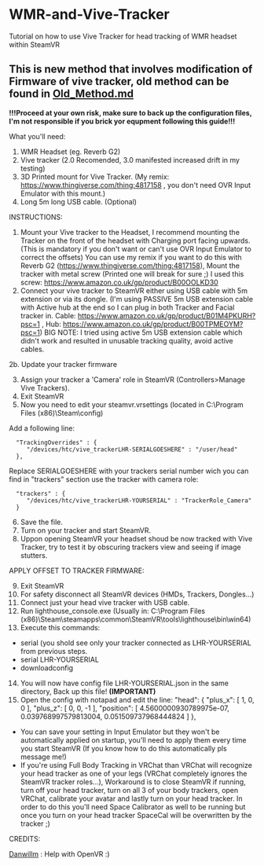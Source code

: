 # WMR-and-Vive-Tracker
Tutorial on how to use Vive Tracker for head tracking of WMR headset within SteamVR

## This is new method that involves modification of Firmware of vive tracker, old method can be found in [Old_Method.md](https://github.com/)
**!!!Proceed at your own risk, make sure to back up the configuration files, I'm not responsible if you brick yor equpment following this guide!!!** 

What you'll need: 
1. WMR Headset (eg. Reverb G2) 
2. Vive tracker (2.0 Recomended, 3.0 manifested increased drift in my testing) 
3. 3D Printed mount for Vive Tracker. (My remix: https://www.thingiverse.com/thing:4817158 , you don't need OVR Input Emulator with this mount.)
4. Long 5m long USB cable. (Optional) 


INSTRUCTIONS:

1. Mount your Vive tracker to the Headset, I recommend mounting the Tracker on the front of the headset with Charging port facing upwards. (This is mandatory if you don't want or can't use OVR Input Emulator to correct the offsets) You can use my remix if you want to do this with Reverb G2 (https://www.thingiverse.com/thing:4817158), Mount the tracker with metal screw (Printed one will break for sure ;) I used this screw: https://www.amazon.co.uk/gp/product/B00OOLKD30
2. Connect your vive tracker to SteamVR either using USB cable with 5m extension or via its dongle. (I'm using PASSIVE 5m USB extension cable with Active hub at the end so I can plug in both Tracker and Facial tracker in. Cable: https://www.amazon.co.uk/gp/product/B01M4PKURH?psc=1 , Hub: https://www.amazon.co.uk/gp/product/B00TPMEOYM?psc=1) BIG NOTE: I tried using active 5m USB extension cable which didn't work and resulted in unusable tracking quality, avoid active cables.

2b. Update your tracker firmware

3.  Assign your tracker a 'Camera' role in SteamVR (Controllers>Manage Vive Trackers). 
4.  Exit SteamVR 
5.  Now you need to edit your steamvr.vrsettings (located in C:\Program Files (x86)\Steam\config)

Add a following line: 

      "TrackingOverrides" : {    
         "/devices/htc/vive_trackerLHR-SERIALGOESHERE" : "/user/head" 
      },
    
    
  Replace SERIALGOESHERE with your trackers serial number wich you can find in "trackers" section use the tracker with camera role:     
      
      "trackers" : {
         "/devices/htc/vive_trackerLHR-YOURSERIAL" : "TrackerRole_Camera"
      }
      
6. Save the file. 
7. Turn on your tracker and start SteamVR.
8. Uppon opening SteamVR your headset shoud be now tracked with Vive Tracker, try to test it by obscuring trackers view and seeing if image stutters. 

APPLY OFFSET TO TRACKER FIRMWARE: 

9. Exit SteamVR
10. For safety disconnect all SteamVR devices (HMDs, Trackers, Dongles...)
11. Connect just your head vive tracker with USB cable.
12. Run lighthouse_console.exe (Usually in: C:\Program Files (x86)\Steam\steamapps\common\SteamVR\tools\lighthouse\bin\win64)
13. Execute this commands: 
* serial (you shold see only your tracker connected as LHR-YOURSERIAL from previous steps.
* serial LHR-YOURSERIAL
* downloadconfig 
14. You will now have config file LHR-YOURSERIAL.json in the same directory, Back up this file! **(IMPORTANT)**
15. Open the config with notapad and edit the line: 
"head": {
        "plus_x": [
            1,
            0,
            0
        ],
        "plus_z": [
            0,
            0,
            -1
        ],
        "position": [
            4.5600000930789975e-07,
            0.039768997579813004,
            0.051509737968444824 
        ]
},


* You can save your setting in Input Emulator but they won't be automatically applied on startup, you'll need to apply them every time you start SteamVR (If you know how to do this automatically pls message me!)  
* If you're using Full Body Tracking in VRChat than VRChat will recognize your head tracker as one of your legs (VRChat completely ignores the SteamVR tracker roles...), Workaround is to close SteamVR if running, turn off your head tracker, turn on all 3 of your body trackers, open VRChat, calibrate your avatar and lastly turn on your head tracker. In order to do this you'll need Space Calibrator as well to be running but once you turn on your head tracker SpaceCal will be overwritten by the tracker ;)


CREDITS: 

[Danwillm](https://github.com/danwillm) : Help with OpenVR :)
